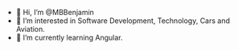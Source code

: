 - 👋 Hi, I’m @MBBenjamin
- 👀 I’m interested in Software Development, Technology, Cars and Aviation.
- 🌱 I’m currently learning Angular.
<!---
- 💞️ I’m looking to collaborate on ...
- 📫 How to reach me:


MBBenjamin/MBBenjamin is a ✨ special ✨ repository because its `README.md` (this file) appears on your GitHub profile.
You can click the Preview link to take a look at your changes.
--->
